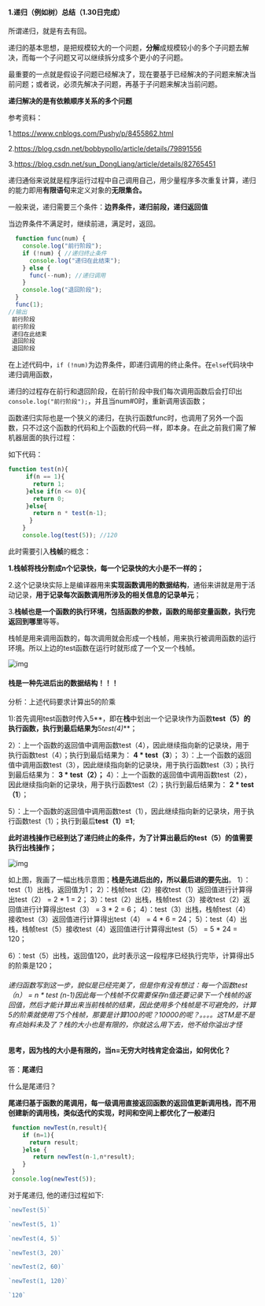 #### 1.递归（例如树）总结（1.30日完成）

所谓递归，就是有去有回。

递归的基本思想，是把规模较大的一个问题，**分解**成规模较小的多个子问题去解决，而每一个子问题又可以继续拆分成多个更小的子问题。

最重要的一点就是假设子问题已经解决了，现在要基于已经解决的子问题来解决当前问题；或者说，必须先解决子问题，再基于子问题来解决当前问题。

**递归解决的是有依赖顺序关系的多个问题**

参考资料：

1.https://www.cnblogs.com/Pushy/p/8455862.html

2.https://blog.csdn.net/bobbypollo/article/details/79891556

3.https://blog.csdn.net/sun_DongLiang/article/details/82765451

递归通俗来说就是程序运行过程中自己调用自己，用少量程序多次重复计算，递归的能力即用**有限语句**来定义对象的**无限集合。**

一般来说，递归需要三个条件：**边界条件，递归前段，递归返回值**

当边界条件不满足时，继续前进，满足时，返回。

```js
  function func(num) {
    console.log("前行阶段");
    if (!num) { //递归终止条件
      console.log("递归在此结束");
    } else {
      func(--num); //递归调用
    }
    console.log("退回阶段");
  }
  func(1);
//输出
 前行阶段
 前行阶段
 递归在此结束
 退回阶段
 退回阶段
```

在上述代码中，`if (!num)`为边界条件，即递归调用的终止条件。在`else`代码块中递归调用函数，

递归的过程存在前行和退回阶段，在前行阶段中我们每次调用函数后会打印出`console.log("前行阶段");`，并且当num#0时，重新调用该函数；

函数递归实际也是一个狭义的递归，在执行函数func时，也调用了另外一个函数，只不过这个函数的代码和上个函数的代码一样，即本身。在此之前我们需了解机器层面的执行过程：

如下代码：

```js
function test(n){
     if(n == 1){ 
       return 1; 
     }else if(n <= 0){ 
       return 0; 
     }else{ 
       return n * test(n-1);
      } 
    } 
    console.log(test(5)); //120
```

此时需要引入**栈帧**的概念：

**1.栈帧将栈分割成n个记录快，每一个记录快的大小是不一样的；**

2.这个记录块实际上是编译器用来**实现函数调用的数据结构**，通俗来讲就是用于活动记录，**用于记录每次函数调用所涉及的相关信息的记录单元**；

3.**栈帧也是一个函数的执行环境，包括函数的参数，函数的局部变量函数，执行完返回到哪里**等等。

栈帧是用来调用函数的，每次调用就会形成一个栈帧，用来执行被调用函数的运行环境。所以上边的test函数在运行时就形成了一个又一个栈帧。

![img](https://img-blog.csdn.net/20180929205852699?watermark/2/text/aHR0cHM6Ly9ibG9nLmNzZG4ubmV0L3N1bl9Eb25nTGlhbmc=/font/5a6L5L2T/fontsize/400/fill/I0JBQkFCMA==/dissolve/70)



#### 栈是一种先进后出的数据结构！！！

分析：上述代码要求计算出5的阶乘

1):首先调用test函数时传入5**，即在**栈**中划出一个记录块作为函数**test（5）的执行函数，执行到最后结果为**5*test(4)***；

2）：上一个函数的返回值中调用函数test（4），因此继续指向新的记录块，用于执行函数test（4）；执行到最后结果为： **4 * test（3**）；
3）：上一个函数的返回值中调用函数test（3），因此继续指向新的记录块，用于执行函数test（3）；执行到最后结果为： **3 * test（2）；**
4）：上一个函数的返回值中调用函数test（2），因此继续指向新的记录块，用于执行函数test（2）；执行到最后结果为： **2 * test（1**）；

5）：上一个函数的返回值中调用函数test（1），因此继续指向新的记录块，用于执行函数test（1）；执行到最后**test（1）=1**;

**此时进栈操作已经到达了递归终止的条件，为了计算出最后的test（5）的值需要执行出栈操作；**

![img](https://img-blog.csdn.net/20180929213058218?watermark/2/text/aHR0cHM6Ly9ibG9nLmNzZG4ubmV0L3N1bl9Eb25nTGlhbmc=/font/5a6L5L2T/fontsize/400/fill/I0JBQkFCMA==/dissolve/70)

如上图，我画了一幅出栈示意图；**栈是先进后出的，所以最后进的要先出**。
1）：test（1）出栈，返回值为1；
2）：栈帧test（2）接收test（1）返回值进行计算得出test（2） = 2 * 1 = 2；
3）：test（2）出栈，栈帧test（3）接收test（2）返回值进行计算得出test（3） = 3 * 2 = 6；
4）：test（3）出栈，栈帧test（4）接收test（3）返回值进行计算得出test（4） = 4 * 6 = 24；
5）：test（4）出栈，栈帧test（5）接收test（4）返回值进行计算得出test（5） = 5 * 24 = 120；

6）：test（5）出栈，返回值120，此时表示这一段程序已经执行完毕，计算得出5的阶乘是120；

###### 递归函数写到这一步，貌似是已经完美了，但是你有没有想过：每一个函数test（n） = n * test (n-1)因此每一个栈帧不仅需要保存n值还要记录下一个栈帧的返回值，然后才能计算出来当前栈帧的结果，因此使用多个栈帧是不可避免的，计算5的阶乘就使用了5个栈帧，那要是计算100的呢？10000的呢？。。。。这TM是不是有点始料未及了？栈的大小也是有限的，你就这么用下去，他不给你溢出才怪

#### 思考，因为栈的大小是有限的，当n=无穷大时栈肯定会溢出，如何优化？

答：**尾递归**

什么是尾递归？

**尾递归基于函数的尾调用，每一级调用直接返回函数的返回值更新调用栈，而不用创建新的调用栈，类似迭代的实现，时间和空间上都优化了一般递归**

```js
 function newTest(n,result){
    if (n=1){
      return result;
    }else {
       return newTest(n-1,n*result);
    }
 }
 console.log(newTest(5));
```

对于尾递归, 他的递归过程如下:

```js
`newTest(5)`

`newTest(5, 1)`

`newTest(4, 5)`

`newTest(3, 20)`

`newTest(2, 60)`

`newTest(1, 120)`

`120`
```

